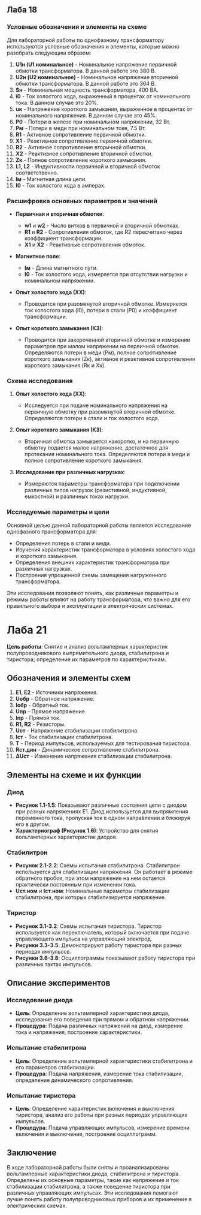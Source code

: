 ## Лаба 18

### Условные обозначения и элементы на схеме

Для лабораторной работы по однофазному трансформатору используются условные обозначения и элементы, которые можно разобрать следующим образом:

1. **U1н (U1 номинальное)** - Номинальное напряжение первичной обмотки трансформатора. В данной работе это 380 В.
2. **U2н (U2 номинальное)** - Номинальное напряжение вторичной обмотки трансформатора. В данной работе это 364 В.
3. **Sн** - Номинальная мощность трансформатора, 400 ВА.
4. **i0** - Ток холостого хода, выраженный в процентах от номинального тока. В данном случае это 20%.
5. **uк** - Напряжение короткого замыкания, выраженное в процентах от номинального напряжения. В данном случае это 45%.
6. **P0** - Потери в железе при номинальном напряжении, 32 Вт.
7. **Pм** - Потери в меди при номинальном токе, 7.5 Вт.
8. **R1** - Активное сопротивление первичной обмотки.
9. **X1** - Реактивное сопротивление первичной обмотки.
10. **R2** - Активное сопротивление вторичной обмотки.
11. **X2** - Реактивное сопротивление вторичной обмотки.
12. **Zк** - Полное сопротивление короткого замыкания.
13. **L1, L2** - Индуктивности первичной и вторичной обмоток соответственно.
14. **lм** - Магнитная длина цепи.
15. **I0** - Ток холостого хода в амперах.

### Расшифровка основных параметров и значений

- **Первичная и вторичная обмотки**:
  - **w1** и **w2** - Число витков в первичной и вторичной обмотках.
  - **R1** и **R2** - Сопротивления обмоток, где R2 пересчитано через коэффициент трансформации.
  - **X1** и **X2** - Реактивные сопротивления обмоток.

- **Магнитное поле**:
  - **lм** - Длина магнитного пути.
  - **I0** - Ток холостого хода, измеряется при отсутствии нагрузки и номинальном напряжении.

- **Опыт холостого хода (ХХ)**:
  - Проводится при разомкнутой вторичной обмотке. Измеряется ток холостого хода (I0), потери в стали (P0) и коэффициент трансформации.

- **Опыт короткого замыкания (КЗ)**:
  - Проводится при закороченной вторичной обмотке и измерении параметров при малом напряжении на первичной обмотке. Определяются потери в меди (Pм), полное сопротивление короткого замыкания (Zк), активное и реактивное сопротивления короткого замыкания (Rк и Xк).

### Схема исследования

1. **Опыт холостого хода (XX)**:
   - Исследуется при подаче номинального напряжения на первичную обмотку при разомкнутой вторичной обмотке. Определяются потери в стали и ток холостого хода.

2. **Опыт короткого замыкания (КЗ)**:
   - Вторичная обмотка замыкается накоротко, и на первичную обмотку подается малое напряжение, достаточное для протекания номинального тока. Определяются потери в меди и полное сопротивление короткого замыкания.

3. **Исследование при различных нагрузках**:
   - Измеряются параметры трансформатора при подключении различных типов нагрузок (резистивной, индуктивной, емкостной) и различных токах нагрузки.

### Исследуемые параметры и цели

Основной целью данной лабораторной работы является исследование однофазного трансформатора для:

- Определения потерь в стали и меди.
- Изучения характеристик трансформатора в условиях холостого хода и короткого замыкания.
- Определения внешних характеристик трансформатора при различных нагрузках.
- Построения упрощенной схемы замещения нагруженного трансформатора.

Эти исследования позволяют понять, как различные параметры и режимы работы влияют на работу трансформатора, что важно для его правильного выбора и эксплуатации в электрических системах.



# Лаба 21

**Цель работы**: Снятие и анализ вольтамперных характеристик полупроводникового выпрямительного диода, стабилитрона и тиристора; определение их параметров по характеристикам.

## Обозначения и элементы схем

1. **E1, E2** - Источники напряжения.
2. **Uобр** - Обратное напряжение.
3. **Iобр** - Обратный ток.
4. **Uпр** - Прямое напряжение.
5. **Iпр** - Прямой ток.
6. **R1, R2** - Резисторы.
7. **Ucт** - Напряжение стабилизации стабилитрона.
8. **Iст** - Ток стабилизации стабилитрона.
9. **T** - Период импульсов, используемых для тестирования тиристора.
10. **Rст.дин** - Динамическое сопротивление стабилитрона.
11. **∆Uст** - Изменение напряжения стабилизации стабилитрона.

## Элементы на схеме и их функции

### Диод

- **Рисунок 1.1-1.5**: Показывают различные состояния цепи с диодом при разных напряжениях E1. Диод используется для выпрямления переменного тока, пропуская ток в одном направлении и блокируя его в другом.
- **Характериограф (Рисунок 1.6)**: Устройство для снятия вольтамперных характеристик диодов.

### Стабилитрон

- **Рисунок 2.1-2.2**: Схемы испытания стабилитрона. Стабилитрон используется для стабилизации напряжения. Он работает в режиме обратного пробоя, при этом напряжение на нем остается практически постоянным при изменении тока.
- **Uст.ном** и **Iст.ном**: Номинальные параметры стабилизации стабилитрона, при которых стабилизируется напряжение.

### Тиристор

- **Рисунок 3.1-3.2**: Схемы испытания тиристора. Тиристор используется как переключатель, который включается при подаче управляющего импульса на управляющий электрод.
- **Рисунки 3.3-3.5**: Демонстрируют работу тиристора при разных периодах импульсов.
- **Рисунки 3.6-3.8**: Осциллограммы показывают работу тиристора при различных тактах импульсов.

## Описание экспериментов

### Исследование диода

- **Цель**: Определение вольтамперной характеристики диода, исследование его поведения при прямом и обратном напряжении.
- **Процедура**: Подача различных напряжений на диод, измерение тока и напряжения, построение характеристики.

### Испытание стабилитрона

- **Цель**: Определение вольтамперной характеристики стабилитрона и его параметров стабилизации.
- **Процедура**: Подача напряжения, измерение тока стабилизации, определение динамического сопротивления.

### Испытание тиристора

- **Цель**: Определение характеристик включения и выключения тиристора, анализ его работы при разных периодах управляющих импульсов.
- **Процедура**: Подача управляющих импульсов, измерение времени включения и выключения, построение осциллограмм.

## Заключение

В ходе лабораторной работы были сняты и проанализированы вольтамперные характеристики диода, стабилитрона и тиристора. Определены их основные параметры, такие как напряжение и ток стабилизации стабилитрона, а также поведение тиристора при различных управляющих импульсах. Эти исследования помогают лучше понять работу полупроводниковых приборов и их применение в электрических схемах.
